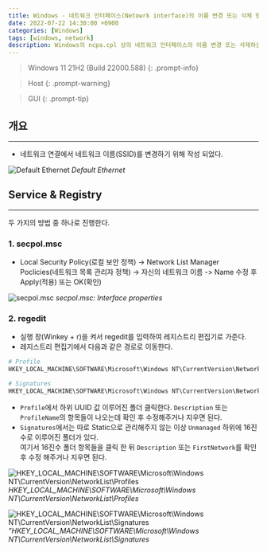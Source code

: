 ```yaml
---
title: Windows - 네트워크 인터페이스(Netowrk interface)의 이름 변경 또는 삭제 방법
date: 2022-07-22 14:30:00 +0900
categories: [Windows]
tags: [windows, network]
description: Windows의 ncpa.cpl 상의 네트워크 인터페이스의 이름 변경 또는 삭제하는 방법이다.
---
```


>Windows 11 21H2 (Build 22000.588)
{: .prompt-info}

>Host
{: .prompt-warning}

>GUI
{: .prompt-tip}

## 개요
---

* 네트워크 연결에서 네트워크 이름(SSID)를 변경하기 위해 작성 되었다.

![Default Ethernet](/assets/img/post/windows/2022-07-22-windows-change_or_remove_network_interface/1.png)
_Default Ethernet_

## Service & Registry
---

두 가지의 방법 중 하나로 진행한다.

### 1. secpol.msc

* Local Security Policy(로컬 보안 정책) -> Network List Manager Poclicies(네트워크 목록 관리자 정책) -> 자신의 네트워크 이름 -> Name 수정 후 Apply(적용) 또는 OK(확인)

![secpol.msc](/assets/img/post/windows/2022-07-22-windows-change_or_remove_network_interface/2.png)
_secpol.msc: Interface properties_

### 2. regedit

- 실행 창(Winkey + r)을 켜서 regedit를 입력하여 레지스트리 편집기로 가준다.
- 레지스트리 편집기에서 다음과 같은 경로로 이동한다.

```powershell
# Profile
HKEY_LOCAL_MACHINE\SOFTWARE\Microsoft\Windows NT\CurrentVersion\NetworkList\Profiles

# Signatures
HKEY_LOCAL_MACHINE\SOFTWARE\Microsoft\Windows NT\CurrentVersion\NetworkList\Signatures
```

- `Profile`에서 하위 UUID 값 이루어진 폴더 클릭한다.
  `Description` 또는 `ProfileName`의 항목들이 나오는데 확인 후 수정해주거나 지우면 된다.
- `Signatures`에서는 따로 Static으로 관리해주지 않는 이상 `Unmanaged` 하위에 16진수로 이루어진 폴더가 있다.  
  여기서 16진수 폴더 항목들을 클릭 한 뒤 `Description` 또는 `FirstNetwork`를 확인 후 수정 해주거나 지우면 된다.

![HKEY_LOCAL_MACHINE\SOFTWARE\Microsoft\Windows NT\CurrentVersion\NetworkList\Profiles](/assets/img/post/windows/2022-07-22-windows-change_or_remove_network_interface/3.png)
_HKEY_LOCAL_MACHINE\SOFTWARE\Microsoft\Windows NT\CurrentVersion\NetworkList\Profiles_

![HKEY_LOCAL_MACHINE\SOFTWARE\Microsoft\Windows NT\CurrentVersion\NetworkList\Signatures](/assets/img/post/windows/2022-07-22-windows-change_or_remove_network_interface/4.png)
_"HKEY_LOCAL_MACHINE\SOFTWARE\Microsoft\Windows NT\CurrentVersion\NetworkList\Signatures_